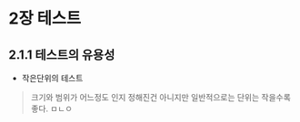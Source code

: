 2장 테스트
==========
 2.1.1 테스트의 유용성
 --------------------
* 작은단위의 테스트
 
 >크기와 범위가 어느정도 인지 정해진건 아니지만 일반적으로는 단위는 작을수록 좋다. 
ㅁㄴㅇ
